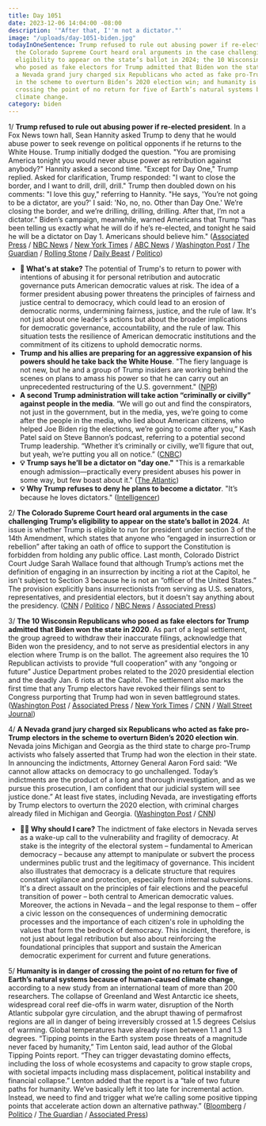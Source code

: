 ```yaml
---
title: Day 1051
date: 2023-12-06 14:04:00 -08:00
description: '"After that, I''m not a dictator."'
image: "/uploads/day-1051-biden.jpg"
todayInOneSentence: Trump refused to rule out abusing power if re-elected president;
  the Colorado Supreme Court heard oral arguments in the case challenging Trump’s
  eligibility to appear on the state’s ballot in 2024; the 10 Wisconsin Republicans
  who posed as fake electors for Trump admitted that Biden won the state in 2020;
  a Nevada grand jury charged six Republicans who acted as fake pro-Trump electors
  in the scheme to overturn Biden’s 2020 election win; and humanity is in danger of
  crossing the point of no return for five of Earth’s natural systems because of human-caused
  climate change.
category: biden
---
```


1/ **Trump refused to rule out abusing power if re-elected president**. In a Fox News town hall, Sean Hannity asked Trump to deny that he would abuse power to seek revenge on political opponents if he returns to the White House. Trump initially dodged the question. "You are promising America tonight you would never abuse power as retribution against anybody?" Hannity asked a second time. "Except for Day One," Trump replied. Asked for clarification, Trump responded: "I want to close the border, and I want to drill, drill, drill." Trump then doubled down on his comments: "I love this guy," referring to Hannity. "He says, 'You’re not going to be a dictator, are you?' I said: 'No, no, no. Other than Day One.' We’re closing the border, and we’re drilling, drilling, drilling. After that, I’m not a dictator." Biden’s campaign, meanwhile, warned Americans that Trump “has been telling us exactly what he will do if he’s re-elected, and tonight he said he will be a dictator on Day 1. Americans should believe him." ([Associated Press](https://apnews.com/article/trump-hannity-iowa-town-hall-d9cad413851b60f6c0abd2a564d86338) / [NBC News](https://www.nbcnews.com/politics/donald-trump/trump-says-wont-dictator-elected-day-one-rcna128267) / [New York Times](https://www.nytimes.com/2023/12/05/us/politics/trump-fox-news-abuse-power.html) / [ABC News](https://abcnews.go.com/Politics/trump-raises-new-alarms-dictator-except-day/story?id=105416124) / [Washington Post](https://www.washingtonpost.com/politics/2023/12/06/trump-dictator-day-one-hannity/) / [The Guardian](https://www.theguardian.com/us-news/2023/dec/06/donald-trump-sean-hannity-dictator-day-one-response-iowa-town-hall) / [Rolling Stone](https://www.rollingstone.com/politics/politics-news/donald-trump-hannity-iowa-town-hall-1234917385/) / [Daily Beast](https://www.thedailybeast.com/trump-refuses-to-tell-sean-hannity-that-he-will-not-abuse-power-if-re-elected) / [Politico](https://www.politico.com/news/2023/12/06/trump-dictator-remark-2024-campaign-00130392))

* **🔎 What's at stake?** The potential of Trump's to return to power with intentions of abusing it for personal retribution and autocratic governance puts American democratic values at risk. The idea of a former president abusing power threatens the principles of fairness and justice central to democracy, which could lead to an erosion of democratic norms, undermining fairness, justice, and the rule of law. It's not just about one leader's actions but about the broader implications for democratic governance, accountability, and the rule of law. This situation tests the resilience of American democratic institutions and the commitment of its citizens to uphold democratic norms.
* **Trump and his allies are preparing for an aggressive expansion of his powers should he take back the White House**. "The fiery language is not new, but he and a group of Trump insiders are working behind the scenes on plans to amass his power so that he can carry out an unprecedented restructuring of the U.S. government." ([NPR](https://www.npr.org/2023/12/06/1217562544/trump-and-insiders-craft-plans-for-unprecedented-power))
* **A second Trump administration will take action “criminally or civilly” against people in the media**. “We will go out and find the conspirators, not just in the government, but in the media, yes, we’re going to come after the people in the media, who lied about American citizens, who helped Joe Biden rig the elections, we’re going to come after you,” Kash Patel said on Steve Bannon’s podcast, referring to a potential second Trump leadership. “Whether it’s criminally or civilly, we’ll figure that out, but yeah, we’re putting you all on notice.” ([CNBC](https://www.cnbc.com/2023/12/06/new-trump-administration-will-come-after-the-media-ally-warns.html))
* **💡 Trump says he’ll be a dictator on "day one."** "This is a remarkable enough admission—practically every president abuses his power in some way, but few boast about it." ([The Atlantic](https://www.theatlantic.com/ideas/archive/2023/12/trump-says-hell-be-a-dictator-on-day-one/676247/))
* **💡 Why Trump refuses to deny he plans to become a dictator**. "It’s because he loves dictators." ([Intelligencer](https://nymag.com/intelligencer/2023/12/why-trump-refuses-to-deny-he-plans-to-become-a-dictator.html))


2/ **The Colorado Supreme Court heard oral arguments in the case challenging Trump’s eligibility to appear on the state’s ballot in 2024**. At issue is whether Trump is eligible to run for president under section 3 of the 14th Amendment, which states that anyone who “engaged in insurrection or rebellion” after taking an oath of office to support the Constitution is forbidden from holding any public office. Last month, Colorado District Court Judge Sarah Wallace found that although Trump’s actions met the definition of engaging in an insurrection by inciting a riot at the Capitol, he isn't subject to Section 3 because he is not an “officer of the United States.” The provision explicitly bans insurrectionists from serving as U.S. senators, representatives, and presidential electors, but it doesn't say anything about the presidency. ([CNN](https://www.cnn.com/politics/live-news/colorado-trump-14th-amendment-12-06-23/index.html) / [Politico](https://www.politico.com/news/2023/12/06/colorado-supreme-court-trump-insurrection-00130271) / [NBC News](https://www.nbcnews.com/politics/donald-trump/colorado-supreme-court-hears-arguments-trump-ballot-eligibility-case-rcna128291) / [Associated Press](https://apnews.com/article/trump-2024-ballot-14th-amendment-insurrection-f865cff9bdc5ac7ab61d63a3742a3630))

3/ **The 10 Wisconsin Republicans who posed as fake electors for Trump admitted that Biden won the state in 2020**. As part of a legal settlement, the group agreed to withdraw their inaccurate filings, acknowledge that Biden won the presidency, and to not serve as presidential electors in any election where Trump is on the ballot. The agreement also requires the 10 Republican activists to provide “full cooperation” with any “ongoing or future” Justice Department probes related to the 2020 presidential election and the deadly Jan. 6 riots at the Capitol. The settlement also marks the first time that any Trump electors have revoked their filings sent to Congress purporting that Trump had won in seven battleground states. ([Washington Post](https://www.washingtonpost.com/politics/2023/12/06/wisconsin-trump-fake-electors-lawsuit/) / [Associated Press](https://apnews.com/article/donald-trump-fake-electors-wisconsin-fff7cd21e3083f300874eccd69141f8d) / [New York Times](https://www.nytimes.com/2023/12/06/us/politics/trump-electors-wisconsin.html) / [CNN](https://www.cnn.com/2023/12/06/politics/wisconsin-fake-electors/index.html) / [Wall Street Journal](https://www.wsj.com/us-news/law/fake-pro-trump-electors-in-wisconsin-admit-effort-to-improperly-overturn-2020-vote-25839271?mod=hp_lead_pos5))

4/ **A Nevada grand jury charged six Republicans who acted as fake pro-Trump electors in the scheme to overturn Biden’s 2020 election win**. Nevada joins Michigan and Georgia as the third state to charge pro-Trump activists who falsely asserted that Trump had won the election in their state. In announcing the indictments, Attorney General Aaron Ford said: “We cannot allow attacks on democracy to go unchallenged. Today’s indictments are the product of a long and thorough investigation, and as we pursue this prosecution, I am confident that our judicial system will see justice done.” At least five states, including Nevada, are investigating efforts by Trump electors to overturn the 2020 election, with criminal charges already filed in Michigan and Georgia. ([Washington Post](https://www.washingtonpost.com/politics/2023/12/06/nevada-fake-electors-indictment-trump/) / [CNN](https://www.cnn.com/2023/12/06/politics/nevada-fake-electors-indicted/index.html))
 
 * **🤷‍♂️ Why should I care?** The indictment of fake electors in Nevada serves as a wake-up call to the vulnerability and fragility of democracy. At stake is the integrity of the electoral system – fundamental to American democracy – because any attempt to manipulate or subvert the process undermines public trust and the legitimacy of governance. This incident also illustrates that democracy is a delicate structure that requires constant vigilance and protection, especially from internal subversions. It's a direct assault on the principles of fair elections and the peaceful transition of power – both central to American democratic values. Moreover, the actions in Nevada – and the legal response to them – offer a civic lesson on the consequences of undermining democratic processes and the importance of each citizen's role in upholding the values that form the bedrock of democracy. This incident, therefore, is not just about legal retribution but also about reinforcing the foundational principles that support and sustain the American democratic experiment for current and future generations.

5/ **Humanity is in danger of crossing the point of no return for five of Earth’s natural systems because of human-caused climate change**, according to a new study from an international team of more than 200 researchers. The collapse of Greenland and West Antarctic ice sheets, widespread coral reef die-offs in warm water, disruption of the North Atlantic subpolar gyre circulation, and the abrupt thawing of permafrost regions are all in danger of being irreversibly crossed at 1.5 degrees Celsius of warming. Global temperatures have already risen between 1.1 and 1.3 degrees. “Tipping points in the Earth system pose threats of a magnitude never faced by humanity,” Tim Lenton said, lead author of the Global Tipping Points report. “They can trigger devastating domino effects, including the loss of whole ecosystems and capacity to grow staple crops, with societal impacts including mass displacement, political instability and financial collapse.” Lenton added that the report is a “tale of two future paths for humanity. We’ve basically left it too late for incremental action. Instead, we need to find and trigger what we’re calling some positive tipping points that accelerate action down an alternative pathway.” ([Bloomberg](https://www.bloomberg.com/news/articles/2023-12-06/humanity-is-on-the-verge-of-5-climate-tipping-points-report-warns?sref=MIBMEEoj) / [Politico](https://www.politico.com/news/2023/12/06/climate-tipping-point-emissions-ice-00130349) / [The Guardian](https://www.theguardian.com/environment/2023/dec/06/earth-on-verge-of-five-catastrophic-tipping-points-scientists-warn) / [Associated Press](https://apnews.com/article/cop28-climate-tipping-points-warming-a6f729bec9e0665e96a095ed5001e951))


